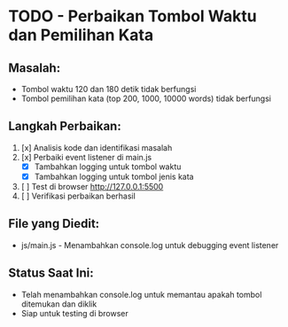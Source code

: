 # TODO - Perbaikan Tombol Waktu dan Pemilihan Kata

## Masalah:
- Tombol waktu 120 dan 180 detik tidak berfungsi
- Tombol pemilihan kata (top 200, 1000, 10000 words) tidak berfungsi

## Langkah Perbaikan:
1. [x] Analisis kode dan identifikasi masalah
2. [x] Perbaiki event listener di main.js
   - [x] Tambahkan logging untuk tombol waktu
   - [x] Tambahkan logging untuk tombol jenis kata
3. [ ] Test di browser http://127.0.0.1:5500
4. [ ] Verifikasi perbaikan berhasil

## File yang Diedit:
- js/main.js - Menambahkan console.log untuk debugging event listener

## Status Saat Ini:
- Telah menambahkan console.log untuk memantau apakah tombol ditemukan dan diklik
- Siap untuk testing di browser
